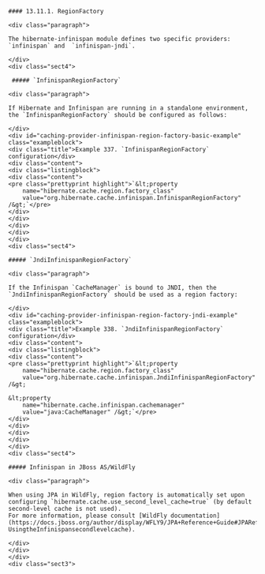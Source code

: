 
    #### 13.11.1. RegionFactory

    <div class="paragraph">

    The hibernate-infinispan module defines two specific providers: `infinispan` and  `infinispan-jndi`.

    </div>
    <div class="sect4">
    
     ##### `InfinispanRegionFactory`

    <div class="paragraph">

    If Hibernate and Infinispan are running in a standalone environment, the `InfinispanRegionFactory` should be configured as follows:

    </div>
    <div id="caching-provider-infinispan-region-factory-basic-example" class="exampleblock">
    <div class="title">Example 337. `InfinispanRegionFactory` configuration</div>
    <div class="content">
    <div class="listingblock">
    <div class="content">
    <pre class="prettyprint highlight">`&lt;property
        name="hibernate.cache.region.factory_class"
        value="org.hibernate.cache.infinispan.InfinispanRegionFactory" /&gt;`</pre>
    </div>
    </div>
    </div>
    </div>
    </div>
    <div class="sect4">

    ##### `JndiInfinispanRegionFactory`

    <div class="paragraph">

    If the Infinispan `CacheManager` is bound to JNDI, then the `JndiInfinispanRegionFactory` should be used as a region factory:

    </div>
    <div id="caching-provider-infinispan-region-factory-jndi-example" class="exampleblock">
    <div class="title">Example 338. `JndiInfinispanRegionFactory` configuration</div>
    <div class="content">
    <div class="listingblock">
    <div class="content">
    <pre class="prettyprint highlight">`&lt;property
        name="hibernate.cache.region.factory_class"
        value="org.hibernate.cache.infinispan.JndiInfinispanRegionFactory" /&gt;

    &lt;property
        name="hibernate.cache.infinispan.cachemanager"
        value="java:CacheManager" /&gt;`</pre>
    </div>
    </div>
    </div>
    </div>
    </div>
    <div class="sect4">

    ##### Infinispan in JBoss AS/WildFly

    <div class="paragraph">

    When using JPA in WildFly, region factory is automatically set upon configuring `hibernate.cache.use_second_level_cache=true` (by default second-level cache is not used).
    For more information, please consult [WildFly documentation](https://docs.jboss.org/author/display/WFLY9/JPA+Reference+Guide#JPAReferenceGuide-UsingtheInfinispansecondlevelcache).

    </div>
    </div>
    </div>
    <div class="sect3">